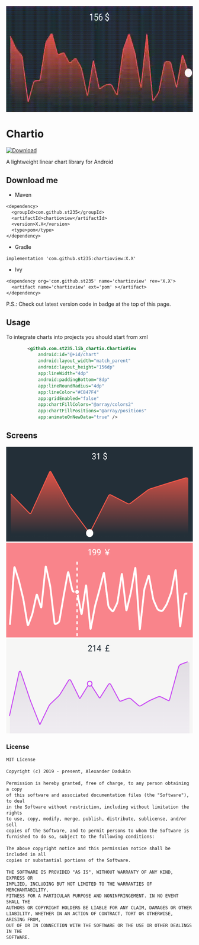 <img src="https://raw.githubusercontent.com/st235/Chartio/master/images/preview.gif" width="600" height="286">

# Chartio

[ ![Download](https://api.bintray.com/packages/st235/maven/chartioview/images/download.svg) ](https://bintray.com/st235/maven/chartioview/_latestVersion)

A lightweight linear chart library for Android

## Download me

- Maven

```text
<dependency>
  <groupId>com.github.st235</groupId>
  <artifactId>chartioview</artifactId>
  <version>X.X</version>
  <type>pom</type>
</dependency>
```

- Gradle

```text
implementation 'com.github.st235:chartioview:X.X'
```

- Ivy

```text
<dependency org='com.github.st235' name='chartioview' rev='X.X'>
  <artifact name='chartioview' ext='pom' ></artifact>
</dependency>
```

P.S.: Check out latest version code in badge at the top of this page.

## Usage

To integrate charts into projects you should start from xml

```xml
        <github.com.st235.lib_chartio.ChartioView
            android:id="@+id/chart"
            android:layout_width="match_parent"
            android:layout_height="156dp"
            app:lineWidth="4dp"
            android:paddingBottom="8dp"
            app:lineRoundRadius="4dp"
            app:lineColor="#C847F4"
            app:gridEnabled="false"
            app:chartFillColors="@array/colors2"
            app:chartFillPositions="@array/positions"
            app:animateOnNewData="true" />
```

## Screens

<img src="https://raw.githubusercontent.com/st235/Chartio/master/images/chart_1.png" width="540" height="256"> <img src="https://raw.githubusercontent.com/st235/Chartio/master/images/chart_2.png" width="540" height="256"> <img src="https://raw.githubusercontent.com/st235/Chartio/master/images/chart_3.png" width="540" height="256">

### License

```text
MIT License

Copyright (c) 2019 - present, Alexander Dadukin

Permission is hereby granted, free of charge, to any person obtaining a copy
of this software and associated documentation files (the "Software"), to deal
in the Software without restriction, including without limitation the rights
to use, copy, modify, merge, publish, distribute, sublicense, and/or sell
copies of the Software, and to permit persons to whom the Software is
furnished to do so, subject to the following conditions:

The above copyright notice and this permission notice shall be included in all
copies or substantial portions of the Software.

THE SOFTWARE IS PROVIDED "AS IS", WITHOUT WARRANTY OF ANY KIND, EXPRESS OR
IMPLIED, INCLUDING BUT NOT LIMITED TO THE WARRANTIES OF MERCHANTABILITY,
FITNESS FOR A PARTICULAR PURPOSE AND NONINFRINGEMENT. IN NO EVENT SHALL THE
AUTHORS OR COPYRIGHT HOLDERS BE LIABLE FOR ANY CLAIM, DAMAGES OR OTHER
LIABILITY, WHETHER IN AN ACTION OF CONTRACT, TORT OR OTHERWISE, ARISING FROM,
OUT OF OR IN CONNECTION WITH THE SOFTWARE OR THE USE OR OTHER DEALINGS IN THE
SOFTWARE.
```